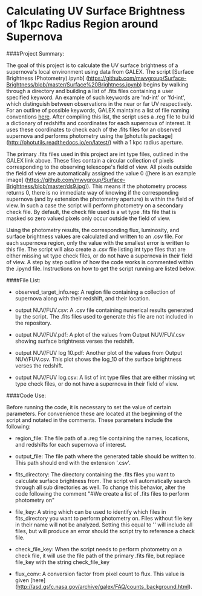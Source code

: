 # Calculating UV Surface Brightness of 1kpc Radius Region around Supernova

####Project Summary:

The goal of this project is to calculate the UV surface brightness of a supernova's local environment using data from GALEX. The script [Surface Brightness (Photometry).ipynb] (https://github.com/mwvgroup/Surface-Brightness/blob/master/Surface%20Brightness.ipynb) begins by walking through a directory and building a list of .fits files containing a user specified keyword. An example of such keywords are 'nd-int' or 'fd-int', which distinguish between observations in the near or far UV respectively. For an outline of possible keywords, GALEX maintains a list of file naming conventions [here](http://galex.stsci.edu/gr6/?page=ddfaq). After compiling this list, the script uses a .reg file to build a dictionary of redshifts and coordinates for each supernova of interest. It uses these coordinates to check each of the .fits files for an observed supernova and performs photometry using the [photutils package] (http://photutils.readthedocs.io/en/latest/) with a 1 kpc radius aperture. 

The primary .fits files used in this project are int type files, outlined in the GALEX link above. These files contain a circular collection of pixels corresponding to the observing telescope's field of view. All pixels outside the field of view are automatically assigned the value 0 ([here is an example image] (https://github.com/mwvgroup/Surface-Brightness/blob/master/ds9.jpg)). This means if the photometry process returns 0, there is no immediate way of knowing if the corresponding supernova (and by extension the photometry aperture) is within the field of view. In such a case the script will perform photometry on a secondary check file. By default, the check file used is a wt type .fits file that is masked so zero valued pixels only occur outside the field of view.

Using the photometry results, the corresponding flux, luminosity, and surface brightness values are calculated and written to an .csv file. For each supernova region, only the value with the smallest error is written to this file. The script will also create a .csv file listing int type files that are either missing wt type check files, or do not have a supernova in their field of view. A step by step outline of how the code works is commented within the .ipynd file. Instructions on how to get the script running are listed below.


####File List:

* observed_target_info.reg: A region file containing a collection of supernova along with their redshift, and their location.

* output NUV/FUV.csv: A .csv file containing numerical results generated by the script. The .fits files used to generate this file are not included in the repository.

* output NUV/FUV.pdf: A plot of the values from Output NUV/FUV.csv showing surface brightness verses the redshift.

* output NUV/FUV log 10.pdf: Another plot of the values from Output NUV/FUV.csv. This plot shows the log_10 of the surface brightness verses the redshift.

* output NUV/FUV log.csv: A list of int type files that are either missing wt type check files, or do not have a supernova in their field of view.

####Code Use:

Before running the code, it is necessary to set the value of certain parameters. For convenience these are located at the beginning of the script and notated in the comments. These parameters include the following:

* region_file: The file path of a .reg file containing the names, locations, and redshifts for each supernova of interest.

* output_file: The file path where the generated table should be written to. This path should end with the extension '.csv'.

* fits_directory: The directory containing the .fits files you want to calculate surface brightness from. The script will automatically search through all sub directories as well. To change this behavior, alter the code following the comment "#We create a list of .fits files to perform photometry on"

* file_key: A string which can be used to identify which files in fits_directory you want to perform photometry on. Files without file key in their name will not be analyzed. Setting this equal to '' will include all files, but will produce an error should the script try to reference a check file.

* check_file_key: When the script needs to perform photometry on a check file, it will use the file path of the primary .fits file, but replace file_key with the string check_file_key

* flux_conv: A conversion factor from pixel count to flux. This value is given [here] (http://asd.gsfc.nasa.gov/archive/galex/FAQ/counts_background.html).

